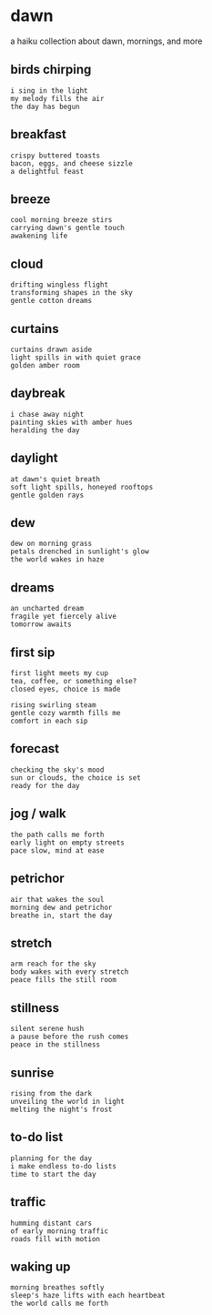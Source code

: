 # dawn

a haiku collection about dawn, mornings, and more

## birds chirping

```
i sing in the light
my melody fills the air
the day has begun
```

## breakfast

```
crispy buttered toasts
bacon, eggs, and cheese sizzle
a delightful feast
```

## breeze

```
cool morning breeze stirs
carrying dawn's gentle touch
awakening life
```

## cloud

```
drifting wingless flight
transforming shapes in the sky
gentle cotton dreams
```

## curtains

```
curtains drawn aside
light spills in with quiet grace
golden amber room
```

## daybreak

```
i chase away night
painting skies with amber hues
heralding the day
```

## daylight

```
at dawn's quiet breath
soft light spills, honeyed rooftops
gentle golden rays
```

## dew

```
dew on morning grass
petals drenched in sunlight's glow
the world wakes in haze
```

## dreams

```
an uncharted dream
fragile yet fiercely alive
tomorrow awaits
```

## first sip

```
first light meets my cup
tea, coffee, or something else?
closed eyes, choice is made

rising swirling steam
gentle cozy warmth fills me
comfort in each sip
```

## forecast

```
checking the sky's mood
sun or clouds, the choice is set
ready for the day
```

## jog / walk

```
the path calls me forth
early light on empty streets
pace slow, mind at ease
```

## petrichor

```
air that wakes the soul
morning dew and petrichor
breathe in, start the day
```

## stretch

```
arm reach for the sky
body wakes with every stretch
peace fills the still room
```

## stillness

```
silent serene hush
a pause before the rush comes
peace in the stillness
```

## sunrise

```
rising from the dark
unveiling the world in light
melting the night's frost
```

## to-do list

```
planning for the day
i make endless to-do lists
time to start the day
```

## traffic

```
humming distant cars
of early morning traffic
roads fill with motion
```

## waking up

```
morning breathes softly
sleep's haze lifts with each heartbeat
the world calls me forth
```
